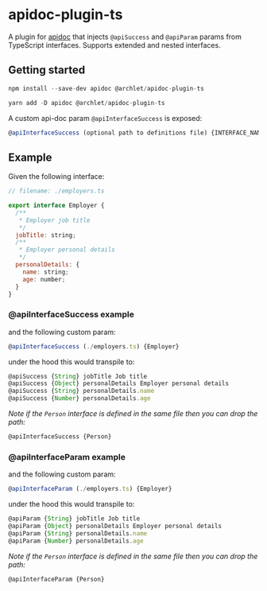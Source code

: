 # apidoc-plugin-ts

A plugin for [apidoc](https://www.npmjs.com/package/apidoc) that injects `@apiSuccess` and `@apiParam` params from TypeScript interfaces. Supports extended and nested interfaces.

## Getting started

```javascript
npm install --save-dev apidoc @archlet/apidoc-plugin-ts
```

```javascript
yarn add -D apidoc @archlet/apidoc-plugin-ts
```

A custom api-doc param `@apiInterfaceSuccess` is exposed:

```javascript
@apiInterfaceSuccess (optional path to definitions file) {INTERFACE_NAME}
 ```

## Example

Given the following interface:

```javascript
// filename: ./employers.ts

export interface Employer {
  /**
   * Employer job title
   */
  jobTitle: string;
  /**
   * Employer personal details
   */
  personalDetails: {
    name: string;
    age: number;
  }
}
```

### @apiInterfaceSuccess example


and the following custom param:

```javascript
@apiInterfaceSuccess (./employers.ts) {Employer}
```

under the hood this would transpile to:

```javascript
@apiSuccess {String} jobTitle Job title
@apiSuccess {Object} personalDetails Employer personal details
@apiSuccess {String} personalDetails.name
@apiSuccess {Number} personalDetails.age
```

*Note if the `Person` interface is defined in the same file then you can drop the path:*

```javascript
@apiInterfaceSuccess {Person}
```
### @apiInterfaceParam example


and the following custom param:

```javascript
@apiInterfaceParam (./employers.ts) {Employer}
```

under the hood this would transpile to:

```javascript
@apiParam {String} jobTitle Job title
@apiParam {Object} personalDetails Employer personal details
@apiParam {String} personalDetails.name
@apiParam {Number} personalDetails.age
```

*Note if the `Person` interface is defined in the same file then you can drop the path:*

```javascript
@apiInterfaceParam {Person}
```
